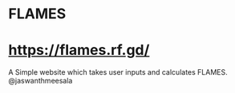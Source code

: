 # FLAMES
# https://flames.rf.gd/
A Simple website which takes user inputs and calculates FLAMES.
@jaswanthmeesala

